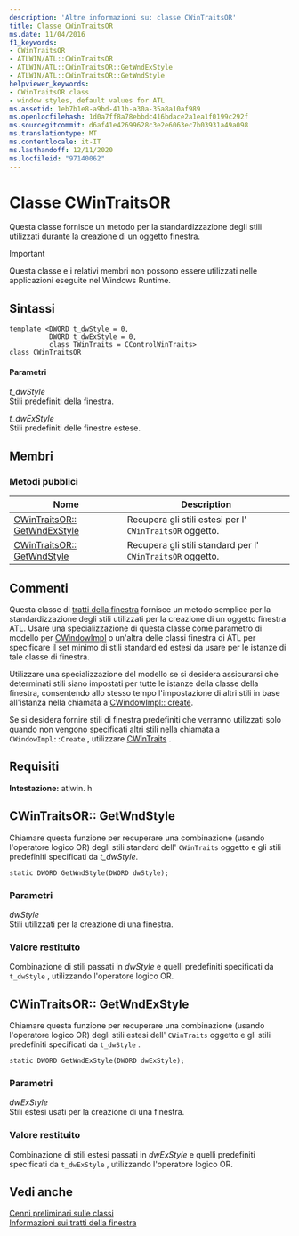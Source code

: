 ```yaml
---
description: 'Altre informazioni su: classe CWinTraitsOR'
title: Classe CWinTraitsOR
ms.date: 11/04/2016
f1_keywords:
- CWinTraitsOR
- ATLWIN/ATL::CWinTraitsOR
- ATLWIN/ATL::CWinTraitsOR::GetWndExStyle
- ATLWIN/ATL::CWinTraitsOR::GetWndStyle
helpviewer_keywords:
- CWinTraitsOR class
- window styles, default values for ATL
ms.assetid: 1eb7b1e8-a9bd-411b-a30a-35a8a10af989
ms.openlocfilehash: 1d0a7ff8a78ebbdc416bdace2a1ea1f0199c292f
ms.sourcegitcommit: d6af41e42699628c3e2e6063ec7b03931a49a098
ms.translationtype: MT
ms.contentlocale: it-IT
ms.lasthandoff: 12/11/2020
ms.locfileid: "97140062"
---
```

# <a name="cwintraitsor-class"></a>Classe CWinTraitsOR

Questa classe fornisce un metodo per la standardizzazione degli stili utilizzati durante la creazione di un oggetto finestra.

> [!IMPORTANT]
> Questa classe e i relativi membri non possono essere utilizzati nelle applicazioni eseguite nel Windows Runtime.

## <a name="syntax"></a>Sintassi

```
template <DWORD t_dwStyle = 0,
          DWORD t_dwExStyle = 0,
          class TWinTraits = CControlWinTraits>
class CWinTraitsOR
```

#### <a name="parameters"></a>Parametri

*t_dwStyle*<br/>
Stili predefiniti della finestra.

*t_dwExStyle*<br/>
Stili predefiniti delle finestre estese.

## <a name="members"></a>Membri

### <a name="public-methods"></a>Metodi pubblici

|Nome|Description|
|----------|-----------------|
|[CWinTraitsOR:: GetWndExStyle](#getwndexstyle)|Recupera gli stili estesi per l' `CWinTraitsOR` oggetto.|
|[CWinTraitsOR:: GetWndStyle](#getwndstyle)|Recupera gli stili standard per l' `CWinTraitsOR` oggetto.|

## <a name="remarks"></a>Commenti

Questa classe di [tratti della finestra](../../atl/understanding-window-traits.md) fornisce un metodo semplice per la standardizzazione degli stili utilizzati per la creazione di un oggetto finestra ATL. Usare una specializzazione di questa classe come parametro di modello per [CWindowImpl](../../atl/reference/cwindowimpl-class.md) o un'altra delle classi finestra di ATL per specificare il set minimo di stili standard ed estesi da usare per le istanze di tale classe di finestra.

Utilizzare una specializzazione del modello se si desidera assicurarsi che determinati stili siano impostati per tutte le istanze della classe della finestra, consentendo allo stesso tempo l'impostazione di altri stili in base all'istanza nella chiamata a [CWindowImpl:: create](../../atl/reference/cwindowimpl-class.md#create).

Se si desidera fornire stili di finestra predefiniti che verranno utilizzati solo quando non vengono specificati altri stili nella chiamata a `CWindowImpl::Create` , utilizzare [CWinTraits](../../atl/reference/cwintraits-class.md) .

## <a name="requirements"></a>Requisiti

**Intestazione:** atlwin. h

## <a name="cwintraitsorgetwndstyle"></a><a name="getwndstyle"></a> CWinTraitsOR:: GetWndStyle

Chiamare questa funzione per recuperare una combinazione (usando l'operatore logico OR) degli stili standard dell' `CWinTraits` oggetto e gli stili predefiniti specificati da *t_dwStyle*.

```
static DWORD GetWndStyle(DWORD dwStyle);
```

### <a name="parameters"></a>Parametri

*dwStyle*<br/>
Stili utilizzati per la creazione di una finestra.

### <a name="return-value"></a>Valore restituito

Combinazione di stili passati in *dwStyle* e quelli predefiniti specificati da `t_dwStyle` , utilizzando l'operatore logico OR.

## <a name="cwintraitsorgetwndexstyle"></a><a name="getwndexstyle"></a> CWinTraitsOR:: GetWndExStyle

Chiamare questa funzione per recuperare una combinazione (usando l'operatore logico OR) degli stili estesi dell' `CWinTraits` oggetto e gli stili predefiniti specificati da `t_dwStyle` .

```
static DWORD GetWndExStyle(DWORD dwExStyle);
```

### <a name="parameters"></a>Parametri

*dwExStyle*<br/>
Stili estesi usati per la creazione di una finestra.

### <a name="return-value"></a>Valore restituito

Combinazione di stili estesi passati in *dwExStyle* e quelli predefiniti specificati da `t_dwExStyle` , utilizzando l'operatore logico OR.

## <a name="see-also"></a>Vedi anche

[Cenni preliminari sulle classi](../../atl/atl-class-overview.md)<br/>
[Informazioni sui tratti della finestra](../../atl/understanding-window-traits.md)
